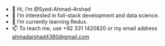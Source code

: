 - 👋 Hi, I’m @Syed-Ahmad-Arshad
- 👀 I’m interested in full-stack development and data science.
- 🌱 I’m currently learning Redux.
- 📫 To reach me, use +92 331 1420820 or my email address ahmadarshad4360@gmail.com

<!---
Syed-Ahmad-Arshad/Syed-Ahmad-Arshad is a ✨ special ✨ repository because its `README.md` (this file) appears on your GitHub profile.
You can click the Preview link to take a look at your changes.
--->
